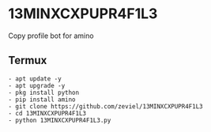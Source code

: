 # 13MINXCXPUPR4F1L3
Copy profile bot for amino

## Termux
```shell
- apt update -y
- apt upgrade -y
- pkg install python
- pip install amino
- git clone https://github.com/zeviel/13MINXCXPUPR4F1L3
- cd 13MINXCXPUPR4F1L3
- python 13MINXCXPUPR4F1L3.py
```
